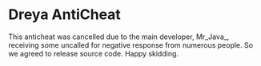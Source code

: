 # Dreya AntiCheat
This anticheat was cancelled due to the main developer, Mr_Java_, receiving some uncalled for negative response from numerous people. So we agreed to release source code. Happy skidding. 
